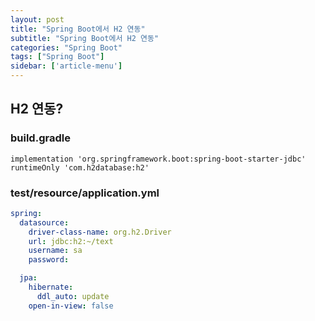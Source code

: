 ```yaml
---
layout: post
title: "Spring Boot에서 H2 연동"
subtitle: "Spring Boot에서 H2 연동"
categories: "Spring Boot"
tags: ["Spring Boot"]
sidebar: ['article-menu']
---
```


## H2 연동?

### build.gradle
```
implementation 'org.springframework.boot:spring-boot-starter-jdbc'
runtimeOnly 'com.h2database:h2'
```

### test/resource/application.yml
```yaml
spring:
  datasource:
    driver-class-name: org.h2.Driver
    url: jdbc:h2:~/text
    username: sa
    password:

  jpa:
    hibernate:
      ddl_auto: update
    open-in-view: false
```

